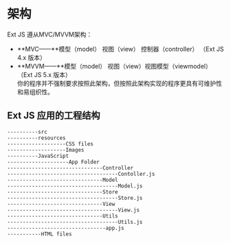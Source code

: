 # 架构
Ext JS 遵从MVC/MVVM架构：       
* **MVC——**模型（model） 视图（view） 控制器（controller）  （Ext JS 4.x 版本）   
* **MVVM——**模型（model） 视图（view）视图模型（viewmodel）   （Ext JS 5.x 版本）         
你的程序并不强制要求按照此架构，但按照此架构实现的程序更具有可维护性和易组织性。     
           
## Ext JS 应用的工程结构
    ----------src
    ----------resources
    -------------------CSS files
    -------------------Images
    ----------JavaScript
    --------------------App Folder
    -------------------------------Controller
    ------------------------------------Contoller.js
    -------------------------------Model
    ------------------------------------Model.js
    -------------------------------Store
    ------------------------------------Store.js
    -------------------------------View
    ------------------------------------View.js
    -------------------------------Utils
    ------------------------------------Utils.js
    --------------------------------app.js
    -----------HTML files
